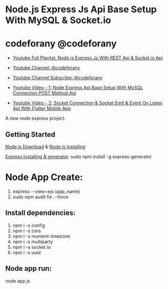 # Node.js Express Js Api Base Setup With MySQL & Socket.io

# codeforany @codeforany

- [Youtube Full Playlist: Node.js Express Js With REST Api & Socket.io Api ](https://www.youtube.com/playlist?list=PLzcRC7PA0xWRlYXalCqTqoC6csqUIJWCa)
- [Youtube Channel: @codeforany](https://www.youtube.com/channel/UCdQTp9wRK5vAOlEQZf9PHSg)
- [Youtube Channel Subscribe: @codeforany](https://www.youtube.com/channel/UCdQTp9wRK5vAOlEQZf9PHSg?sub_confirmation=1)


- [Youtube Video - 1: Node Express Api Base Setup With MySQL Connection POST Method Api ](https://youtu.be/kmcd231SVIo)
- [Youtube Video - 2: Socket Connection & Socket Emit & Event On Listen Api With Flutter Mobile App ](https://youtu.be/FWKYqs-eaAE)


A new node express project.
## Getting Started

[Node.js Download](https://nodejs.org/en) & [Node.js installing](https://nodejs.org/en/docs/guides/getting-started-guide)

[Express Installing & generator](https://expressjs.com/en/starter/generator.html):
sudo npm install -g express-generator

# Node App Create:

1) express --view=ejs (app_name)
2) sudo npm audit fix --force

## Install dependencies:
1) npm i -s config
2) npm i -s cors
3) npm i -s moment-timezone
4) npm i -s multiparty
5) npm i -s socket.io
6) npm i -s uuid

## Node app run:
node app.js